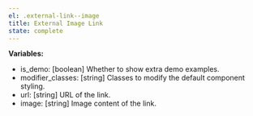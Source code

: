 ```yaml
---
el: .external-link--image
title: External Image Link
state: complete
---
```


__Variables:__
* is_demo: [boolean] Whether to show extra demo examples.
* modifier_classes: [string] Classes to modify the default component styling.
* url: [string] URL of the link.
* image: [string] Image content of the link.
